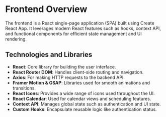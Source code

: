 # Frontend Overview

The frontend is a React single-page application (SPA) built using Create React App. It leverages modern React features such as hooks, context API, and functional components for efficient state management and UI rendering.

## Technologies and Libraries

- **React**: Core library for building the user interface.
- **React Router DOM**: Handles client-side routing and navigation.
- **Axios**: For making HTTP requests to the backend API.
- **Framer Motion & GSAP**: Libraries used for smooth animations and transitions.
- **React Icons**: Provides a wide range of icons used throughout the UI.
- **React Calendar**: Used for calendar views and scheduling features.
- **Context API**: Manages global state such as authentication and UI state.
- **Custom Hooks**: Encapsulate reusable logic like authentication status.
